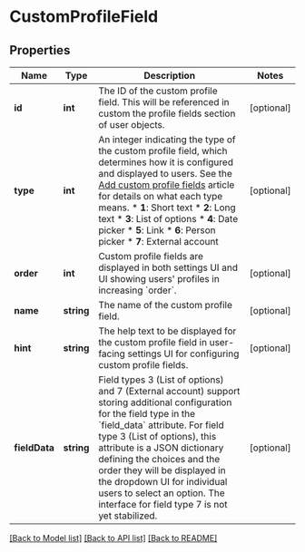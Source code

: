 # CustomProfileField

## Properties
Name | Type | Description | Notes
------------ | ------------- | ------------- | -------------
**id** | **int** | The ID of the custom profile field.  This will be referenced in custom the profile fields section of user objects. | [optional] 
**type** | **int** | An integer indicating the type of the custom profile field, which determines how it is configured and displayed to users.  See the [Add custom profile fields](/help/add-custom-profile-fields) article for details on what each type means.  * **1**: Short text * **2**: Long text * **3**: List of options * **4**: Date picker * **5**: Link * **6**: Person picker * **7**: External account | [optional] 
**order** | **int** | Custom profile fields are displayed in both settings UI and UI showing users&#39; profiles in increasing &#x60;order&#x60;. | [optional] 
**name** | **string** | The name of the custom profile field. | [optional] 
**hint** | **string** | The help text to be displayed for the custom profile field in user-facing settings UI for configuring custom profile fields. | [optional] 
**fieldData** | **string** | Field types 3 (List of options) and 7 (External account) support storing additional configuration for the field type in the &#x60;field_data&#x60; attribute.  For field type 3 (List of options), this attribute is a JSON dictionary defining the choices and the order they will be displayed in the dropdown UI for individual users to select an option.  The interface for field type 7 is not yet stabilized. | [optional] 

[[Back to Model list]](../README.md#documentation-for-models) [[Back to API list]](../README.md#documentation-for-api-endpoints) [[Back to README]](../README.md)


